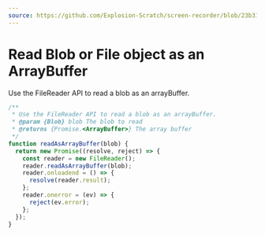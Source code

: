 ```yaml
---
source: https://github.com/Explosion-Scratch/screen-recorder/blob/23b3122774194b0926930bd4326d9562a94b7392/src/App.svelte#L588-L599
---
```


# Read Blob or File object as an ArrayBuffer

Use the FileReader API to read a blob as an arrayBuffer.

```js
/**
 * Use the FileReader API to read a blob as an arrayBuffer.
 * @param {Blob} blob The blob to read
 * @returns {Promise.<ArrayBuffer>} The array buffer
 */
function readAsArrayBuffer(blob) {
  return new Promise((resolve, reject) => {
    const reader = new FileReader();
    reader.readAsArrayBuffer(blob);
    reader.onloadend = () => {
      resolve(reader.result);
    };
    reader.onerror = (ev) => {
      reject(ev.error);
    };
  });
}
```
